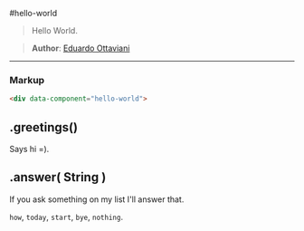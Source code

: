 #hello-world

> Hello World.

>**Author**: [Eduardo Ottaviani](//github.com/Javiani)

---

### Markup

```html
<div data-component="hello-world">
```
## .greetings()

Says hi =).

## .answer( String )

If you ask something on my list I'll answer that.

`how`, `today`, `start`, `bye`, `nothing`.
